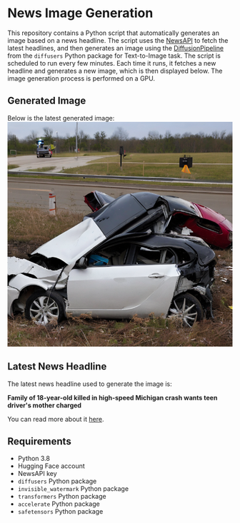 # News Image Generation
This repository contains a Python script that automatically generates an image based on a news headline. The script uses the [NewsAPI](https://newsapi.org/) to fetch the latest headlines, and then generates an image using the [DiffusionPipeline](https://github.com/huggingface/diffusers) from the `diffusers` Python package for Text-to-Image task.
The script is scheduled to run every few minutes. Each time it runs, it fetches a new headline and generates a new image, which is then displayed below. The image generation process is performed on a GPU.

## Generated Image
Below is the latest generated image:
![Generated Image](image.png)

## Latest News Headline
The latest news headline used to generate the image is:

**Family of 18-year-old killed in high-speed Michigan crash wants teen driver's mother charged**

You can read more about it [here](https://news.google.com/rss/articles/CBMiuAFBVV95cUxOYTdyWUxYY2xmcENCbVd4anNXTGRSbXh3Mk5vUkNqaXFieGN4S1hsSXpaS0JpV0V4UEdPNHJHaFJHYksyVGM2SjJ4aXFhTE1yTzVocTlObDU1YTFwYm1HclBGYWtjM1VRZFBFcHA4VWJVcXFwNGR2ZEo3ajZkakhQRVJMRDB5TDlsWjJqdFEzNkxwaGV2RV9WWDNHR3FpQkkyMDRCdkZGZnBtVTBQZWJmZkl6eTUzbzA50gG-AUFVX3lxTFBZSWV0LUVJeGpydE91b3lhc19yTDRSX3V5ZFFmNlAxWkthQ2MtUXRhRUtwMGExcHdxbjFjVGNNVnN3aUVTNV9MV1lhdTlLM0RPbUlsaDdlLXZIeEtaTU9wbmdmRVJBSEVuNDZhS3NJSVFQM0h4NTY2b3BtczZmUTV3Vk5ONXQ5UUVQbmZtR2x3Qnh0RWJMRENUbVJ3cGtZMjZzWXh4ZWx0WkxwbVA2NUN4U1NnU2ZiaS1DMEJFdXc?oc=5).

## Requirements
- Python 3.8
- Hugging Face account
- NewsAPI key
- `diffusers` Python package
- `invisible_watermark` Python package
- `transformers` Python package
- `accelerate` Python package
- `safetensors` Python package
